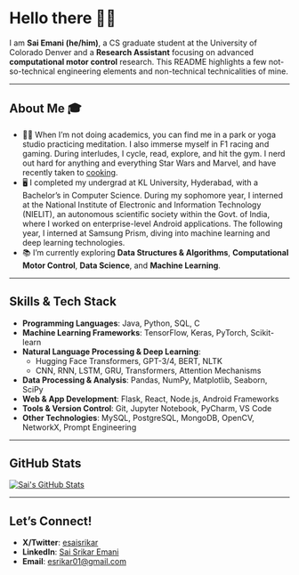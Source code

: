 # Hello there 👋🏻

I am **Sai Emani (he/him)**, a CS graduate student at the University of Colorado Denver and a **Research Assistant** focusing on advanced **computational motor control** research. This README highlights a few not-so-technical engineering elements and non-technical technicalities of mine.

---

## About Me 🎓
- 🧘‍♂️ When I’m not doing academics, you can find me in a park or yoga studio practicing meditation. I also immerse myself in F1 racing and gaming. During interludes, I cycle, read, explore, and hit the gym. I nerd out hard for anything and everything Star Wars and Marvel, and have recently taken to [cooking](https://www.instagram.com/stories/highlights/18305490811140917/).
- 🖥️ I completed my undergrad at KL University, Hyderabad, with a Bachelor’s in Computer Science. During my sophomore year, I interned at the National Institute of Electronic and Information Technology (NIELIT), an autonomous scientific society within the Govt. of India, where I worked on enterprise-level Android applications. The following year, I interned at Samsung Prism, diving into machine learning and deep learning technologies.
- 📚 I’m currently exploring **Data Structures & Algorithms**, **Computational Motor Control**, **Data Science**, and **Machine Learning**.

---

## Skills & Tech Stack

- **Programming Languages**: Java, Python, SQL, C  
- **Machine Learning Frameworks**: TensorFlow, Keras, PyTorch, Scikit-learn  
- **Natural Language Processing & Deep Learning**:  
  - Hugging Face Transformers, GPT-3/4, BERT, NLTK  
  - CNN, RNN, LSTM, GRU, Transformers, Attention Mechanisms  
- **Data Processing & Analysis**: Pandas, NumPy, Matplotlib, Seaborn, SciPy  
- **Web & App Development**: Flask, React, Node.js, Android Frameworks  
- **Tools & Version Control**: Git, Jupyter Notebook, PyCharm, VS Code  
- **Other Technologies**: MySQL, PostgreSQL, MongoDB, OpenCV, NetworkX, Prompt Engineering  

---

## GitHub Stats
[![Sai's GitHub Stats](https://github-readme-stats.vercel.app/api?username=semani01)](https://github.com/semani01)

---

## Let’s Connect!
- **X/Twitter**: [esaisrikar](https://twitter.com/esaisrikar)  
- **LinkedIn**: [Sai Srikar Emani](https://www.linkedin.com/in/saisrikaremani/)  
- **Email**: esrikar01@gmail.com  
